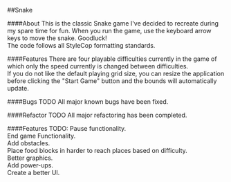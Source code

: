 ##Snake

####About
This is the classic Snake game I've decided to recreate during my spare time for fun. When you run the game, use the keyboard arrow keys to move the snake. Goodluck!<br />
The code follows all StyleCop formatting standards.

####Features
There are four playable difficulties currently in the game of which only the speed currently is changed between difficulties.<br />
If you do not like the default playing grid size, you can resize the application before clicking the "Start Game" button and the bounds will automatically update.<br />

####Bugs TODO
All major known bugs have been fixed.

####Refactor TODO
All major refactoring has been completed.

####Features TODO:
Pause functionality.<br />
End game Functionality.<br />
Add obstacles.<br />
Place food blocks in harder to reach places based on difficulty.<br />
Better graphics.<br />
Add power-ups.<br />
Create a better UI.<br />
